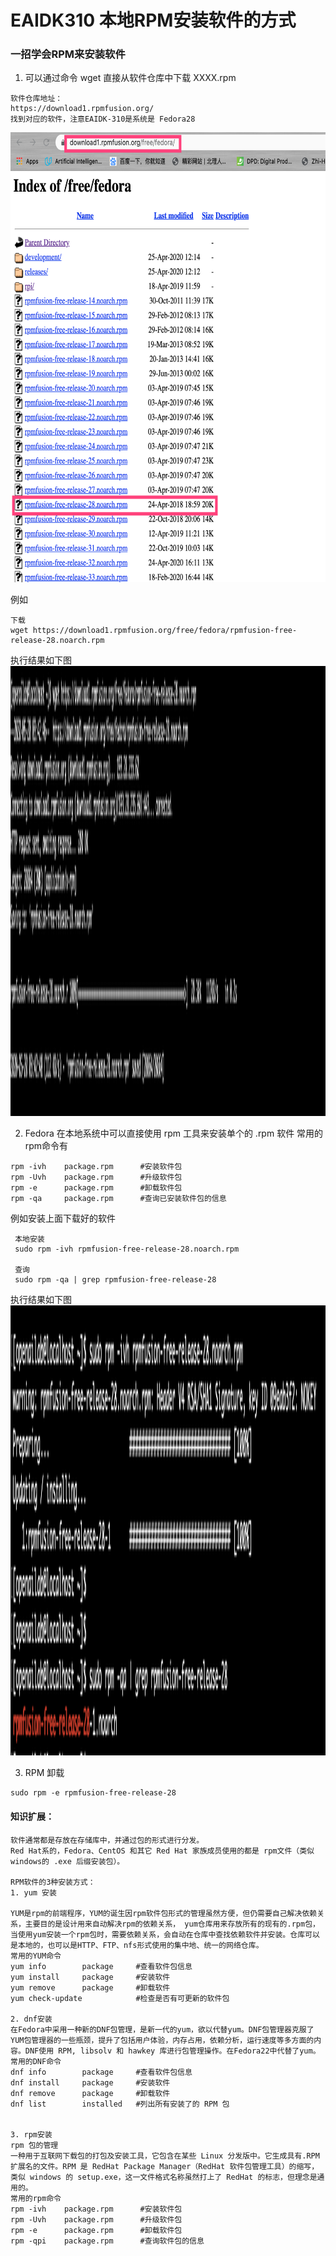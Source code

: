 # EAIDK310 本地RPM安装软件的方式
###  一招学会RPM来安装软件

1. 可以通过命令 wget 直接从软件仓库中下载 XXXX.rpm
```
软件仓库地址：
https://download1.rpmfusion.org/
找到对应的软件，注意EAIDK-310是系统是 Fedora28
```
<img src="./download.png" width=640 height=720 />

例如
```
下载
wget https://download1.rpmfusion.org/free/fedora/rpmfusion-free-release-28.noarch.rpm
```
执行结果如下图
<img src="./download2.png" width=640 height=720 />


2. Fedora 在本地系统中可以直接使用 rpm 工具来安装单个的 .rpm 软件
常用的rpm命令有
```
rpm -ivh    package.rpm      #安装软件包
rpm -Uvh    package.rpm      #升级软件包
rpm -e      package.rpm      #卸载软件包
rpm -qa     package.rpm      #查询已安装软件包的信息
```

例如安装上面下载好的软件
```
 本地安装
 sudo rpm -ivh rpmfusion-free-release-28.noarch.rpm 
 
 查询
 sudo rpm -qa | grep rpmfusion-free-release-28
```
执行结果如下图
<img src="./download1.png" width=640 height=720 />

3. RPM 卸载
```
sudo rpm -e rpmfusion-free-release-28
```


#### 知识扩展：
```
软件通常都是存放在存储库中，并通过包的形式进行分发。
Red Hat系的，Fedora、CentOS 和其它 Red Hat 家族成员使用的都是 rpm文件（类似windows的 .exe 后缀安装包）。

RPM软件的3种安装方式：
1. yum 安装

YUM是rpm的前端程序，YUM的诞生因rpm软件包形式的管理虽然方便，但仍需要自己解决依赖关系，主要目的是设计用来自动解决rpm的依赖关系， yum仓库用来存放所有的现有的.rpm包，当使用yum安装一个rpm包时，需要依赖关系，会自动在仓库中查找依赖软件并安装。仓库可以是本地的，也可以是HTTP、FTP、nfs形式使用的集中地、统一的网络仓库。
常用的YUM命令
yum info        package     #查看软件包信息
yum install     package     #安装软件
yum remove      package     #卸载软件
yum check-update            #检查是否有可更新的软件包

2. dnf安装
在Fedora中采用一种新的DNF包管理，是新一代的yum，欲以代替yum。DNF包管理器克服了YUM包管理器的一些瓶颈，提升了包括用户体验，内存占用，依赖分析，运行速度等多方面的内容。DNF使用 RPM, libsolv 和 hawkey 库进行包管理操作。在Fedora22中代替了yum。
常用的DNF命令
dnf info        package     #查看软件包信息
dnf install     package     #安装软件
dnf remove      package     #卸载软件
dnf list        installed   #列出所有安装了的 RPM 包


3. rpm安装
rpm 包的管理
一种用于互联网下载包的打包及安装工具，它包含在某些 Linux 分发版中。它生成具有.RPM 扩展名的文件。RPM 是 RedHat Package Manager（RedHat 软件包管理工具）的缩写，类似 windows 的 setup.exe，这一文件格式名称虽然打上了 RedHat 的标志，但理念是通用的。
常用的rpm命令
rpm -ivh    package.rpm      #安装软件包
rpm -Uvh    package.rpm      #升级软件包
rpm -e      package.rpm      #卸载软件包
rpm -qpi    package.rpm      #查询软件包的信息
```
